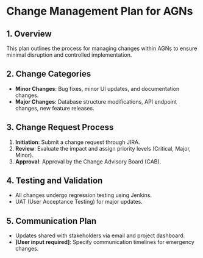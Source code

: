 # Change Management Plan for AGNs

## 1. Overview
This plan outlines the process for managing changes within AGNs to ensure minimal disruption and controlled implementation.

## 2. Change Categories
- **Minor Changes**: Bug fixes, minor UI updates, and documentation changes.
- **Major Changes**: Database structure modifications, API endpoint changes, new feature releases.

## 3. Change Request Process
1. **Initiation**: Submit a change request through JIRA.
2. **Review**: Evaluate the impact and assign priority levels (Critical, Major, Minor).
3. **Approval**: Approval by the Change Advisory Board (CAB).

## 4. Testing and Validation
- All changes undergo regression testing using Jenkins.
- UAT (User Acceptance Testing) for major updates.

## 5. Communication Plan
- Updates shared with stakeholders via email and project dashboard.
- **[User input required]**: Specify communication timelines for emergency changes.
